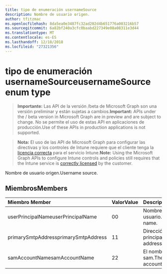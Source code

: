 ```yaml
---
title: tipo de enumeración usernameSource
description: Nombre de usuario origen.
author: tfitzmac
ms.openlocfilehash: 8da5ea0e3487fc32ad202d4b651776a003216b57
ms.sourcegitcommit: 6a82bf240a3cfc0baabd227349e08a08311e3d44
ms.translationtype: MT
ms.contentlocale: es-ES
ms.lasthandoff: 12/18/2018
ms.locfileid: "27321356"
---
```

# <a name="usernamesource-enum-type"></a><span data-ttu-id="bd0c0-103">tipo de enumeración usernameSource</span><span class="sxs-lookup"><span data-stu-id="bd0c0-103">usernameSource enum type</span></span>

> <span data-ttu-id="bd0c0-104">**Importante:** Las API de la versión /beta de Microsoft Graph son una versión preliminar y están sujetas a cambios.</span><span class="sxs-lookup"><span data-stu-id="bd0c0-104">**Important:** APIs under the / beta version in Microsoft Graph are in preview and are subject to change.</span></span> <span data-ttu-id="bd0c0-105">No se permite el uso de estas API en aplicaciones de producción.</span><span class="sxs-lookup"><span data-stu-id="bd0c0-105">Use of these APIs in production applications is not supported.</span></span>

> <span data-ttu-id="bd0c0-106">**Nota:** El uso de las API de Microsoft Graph para configurar las directivas y los controles de Intune requiere que el cliente tenga la [licencia correcta](https://go.microsoft.com/fwlink/?linkid=839381) para el servicio Intune.</span><span class="sxs-lookup"><span data-stu-id="bd0c0-106">**Note:** Using the Microsoft Graph APIs to configure Intune controls and policies still requires that the Intune service is [correctly licensed](https://go.microsoft.com/fwlink/?linkid=839381) by the customer.</span></span>

<span data-ttu-id="bd0c0-107">Nombre de usuario origen.</span><span class="sxs-lookup"><span data-stu-id="bd0c0-107">Username source.</span></span>
## <a name="members"></a><span data-ttu-id="bd0c0-108">Miembros</span><span class="sxs-lookup"><span data-stu-id="bd0c0-108">Members</span></span>
|<span data-ttu-id="bd0c0-109">Miembro	</span><span class="sxs-lookup"><span data-stu-id="bd0c0-109">Member</span></span>|<span data-ttu-id="bd0c0-110">Valor</span><span class="sxs-lookup"><span data-stu-id="bd0c0-110">Value</span></span>|<span data-ttu-id="bd0c0-111">Descripción</span><span class="sxs-lookup"><span data-stu-id="bd0c0-111">Description</span></span>|
|:---|:---|:---|
|<span data-ttu-id="bd0c0-112">userPrincipalName</span><span class="sxs-lookup"><span data-stu-id="bd0c0-112">userPrincipalName</span></span>|<span data-ttu-id="bd0c0-113">0</span><span class="sxs-lookup"><span data-stu-id="bd0c0-113">0</span></span>|<span data-ttu-id="bd0c0-114">Nombre principal de usuario.</span><span class="sxs-lookup"><span data-stu-id="bd0c0-114">User principal name.</span></span>|
|<span data-ttu-id="bd0c0-115">primarySmtpAddress</span><span class="sxs-lookup"><span data-stu-id="bd0c0-115">primarySmtpAddress</span></span>|<span data-ttu-id="bd0c0-116">1</span><span class="sxs-lookup"><span data-stu-id="bd0c0-116">1</span></span>|<span data-ttu-id="bd0c0-117">Dirección SMTP principal.</span><span class="sxs-lookup"><span data-stu-id="bd0c0-117">Primary SMTP address.</span></span>|
|<span data-ttu-id="bd0c0-118">samAccountName</span><span class="sxs-lookup"><span data-stu-id="bd0c0-118">samAccountName</span></span>|<span data-ttu-id="bd0c0-119">2</span><span class="sxs-lookup"><span data-stu-id="bd0c0-119">2</span></span>|<span data-ttu-id="bd0c0-120">El nombre de cuenta sam.</span><span class="sxs-lookup"><span data-stu-id="bd0c0-120">The user sam account name.</span></span>|





